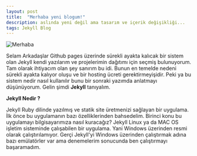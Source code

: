 ```yaml
---
layout: post
title:  "Merhaba yeni blogum!"
description: aslında yeni değil ama tasarım ve içerik değişikliği...
tags: Jekyll Blog
---
```


![Merhaba](https://media.giphy.com/media/ASd0Ukj0y3qMM/giphy.gif)

Selam Arkadaşlar Github pages üzerinde sürekli ayakta kalıcak bir sistem olan Jekyll kendi yazılarım ve projelerimin dağıtımı için seçmiş bulunuyorum. Tam olarak ihtiyacım olan şey sanırım bu idi. Bunun en temelde nedeni sürekli ayakta kalıyor oluşu ve bir hosting ücreti gerektirmeyişidir. Peki ya bu sistem nedir nasıl kullanılır bunu bir sonraki yazımda anlatmayı düşünüyorum. Gelin şimdi **Jekyll** tanıyalım.

**Jekyll Nedir ?**

Jekyll Ruby dilinde yazılmış ve statik site üretmenizi sağlayan bir uygulama. İlk önce bu uygulamanın bazı özelliklerinden bahsedelim. Birinci konu bu uygulamayı bilgisayarımıza nasıl kuracağız? Jekyll Linux ya da MAC OS işletim sisteminde çalışabilen bir uygulama. Yani Windows üzerinden resmi olarak çalıştırılamıyor. Gerçi Jekyll'yi Windows üzerinden çalıştırmak adına bazı emülatörler var ama denemelerim sonucunda ben çalıştırmayı başaramadım.

